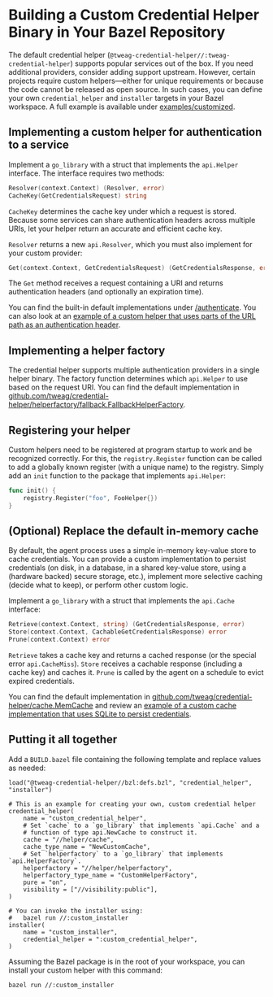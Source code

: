 # Building a Custom Credential Helper Binary in Your Bazel Repository

The default credential helper (`@tweag-credential-helper//:tweag-credential-helper`) supports popular services out of the box. If you need additional providers, consider adding support upstream. However, certain projects require custom helpers—either for unique requirements or because the code cannot be released as open source. In such cases, you can define your own `credential_helper` and `installer` targets in your Bazel workspace. A full example is available under [examples/customized][example].

## Implementing a custom helper for authentication to a service

Implement a `go_library` with a struct that implements the `api.Helper` interface. The interface requires two methods:

```go
Resolver(context.Context) (Resolver, error)
CacheKey(GetCredentialsRequest) string
```

`CacheKey` determines the cache key under which a request is stored. Because some services can share authentication headers across multiple URIs, let your helper return an accurate and efficient cache key.

`Resolver` returns a new `api.Resolver`, which you must also implement for your custom provider:

```go
Get(context.Context, GetCredentialsRequest) (GetCredentialsResponse, error)
```

The `Get` method receives a request containing a URI and returns authentication headers (and optionally an expiration time).

You can find the built-in default implementations under [/authenticate][authenticate]. You can also look at an [example of a custom helper that uses parts of the URL path as an authentication header][example-authenticate].

## Implementing a helper factory

The credential helper supports multiple authentication providers in a single helper binary. The factory function determines which `api.Helper` to use based on the request URI. You can find the default implementation in [github.com/tweag/credential-helper/helperfactory/fallback.FallbackHelperFactory][fallback-helper-factory].

## Registering your helper

Custom helpers need to be registered at program startup to work and be recognized correctly. For this, the `registry.Register` function can be called to add a globally known register (with a unique name) to the registry.
Simply add an `init` function to the package that implements `api.Helper`:

```go
func init() {
	registry.Register("foo", FooHelper{})
}
```

## (Optional) Replace the default in-memory cache

By default, the agent process uses a simple in-memory key-value store to cache credentials. You can provide a custom implementation to persist credentials (on disk, in a database, in a shared key-value store, using a (hardware backed) secure storage, etc.), implement more selective caching (decide what to keep), or perform other custom logic.

Implement a `go_library` with a struct that implements the `api.Cache` interface:

```go
Retrieve(context.Context, string) (GetCredentialsResponse, error)
Store(context.Context, CachableGetCredentialsResponse) error
Prune(context.Context) error
```

`Retrieve` takes a cache key and returns a cached response (or the special error `api.CacheMiss`). `Store` receives a cachable response (including a cache key) and caches it. `Prune` is called by the agent on a schedule to evict expired credentials.

You can find the default implementation in [github.com/tweag/credential-helper/cache.MemCache][memcache] and review an [example of a custom cache implementation that uses SQLite to persist credentials][example-sqlite].

## Putting it all together

Add a `BUILD.bazel` file containing the following template and replace values as needed:

```starlark
load("@tweag-credential-helper//bzl:defs.bzl", "credential_helper", "installer")

# This is an example for creating your own, custom credential helper
credential_helper(
    name = "custom_credential_helper",
    # Set `cache` to a `go_library` that implements `api.Cache` and a
    # function of type api.NewCache to construct it.
    cache = "//helper/cache",
    cache_type_name = "NewCustomCache",
    # Set `helperfactory` to a `go_library` that implements `api.HelperFactory`.
    helperfactory = "//helper/helperfactory",
    helperfactory_type_name = "CustomHelperFactory",
    pure = "on",
    visibility = ["//visibility:public"],
)

# You can invoke the installer using:
#   bazel run //:custom_installer
installer(
    name = "custom_installer",
    credential_helper = ":custom_credential_helper",
)
```

Assuming the Bazel package is in the root of your workspace, you can install your custom helper with this command:

```
bazel run //:custom_installer
```

[example]: /examples/customized
[example-authenticate]: /examples/customized/helper/authenticate
[example-sqlite]: /examples/customized/helper/cache/sqlitecache.go
[authenticate]: /authenticate
[fallback-helper-factory]: /helperfactory/fallback/fallback_factory.go
[memcache]: /cache/memcache.go
